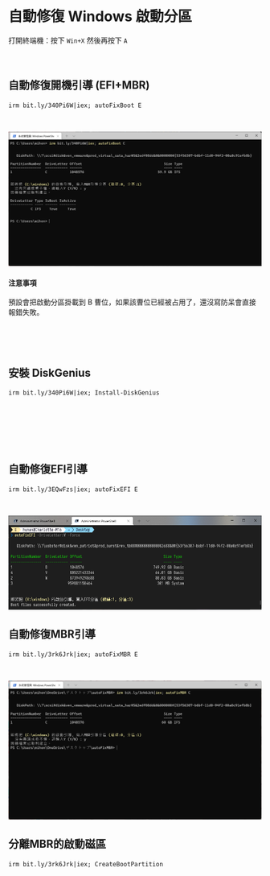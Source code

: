 自動修復 Windows 啟動分區
===

打開終端機：按下 `Win+X` 然後再按下 `A`   
</br></br>

## 自動修復開機引導 (EFI+MBR)
```
irm bit.ly/340Pi6W|iex; autoFixBoot E
```
</br>

![](img/autoFixBoot-MBR.png)


#### 注意事項
預設會把啟動分區掛載到 B 曹位，如果該曹位已經被占用了，還沒寫防呆會直接報錯失敗。




</br></br></br>

## 安裝 DiskGenius
```
irm bit.ly/340Pi6W|iex; Install-DiskGenius
```






</br></br></br></br></br>

## 自動修復EFI引導
```
irm bit.ly/3EQwFzs|iex; autoFixEFI E
```
</br>

![](img/autoFixEFI.png)


## 自動修復MBR引導
```
irm bit.ly/3rk6Jrk|iex; autoFixMBR E
```
</br>

![](img/autoFixMBR.png)


## 分離MBR的啟動磁區
```
irm bit.ly/3rk6Jrk|iex; CreateBootPartition
```